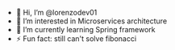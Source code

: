 - 👋 Hi, I’m @lorenzodev01
- 👀 I’m interested in Microservices architecture
- 🌱 I’m currently learning Spring framework
- ⚡ Fun fact: still can't solve fibonacci

<!---
lorenzodev01/lorenzodev01 is a ✨ special ✨ repository because its `README.md` (this file) appears on your GitHub profile.
You can click the Preview link to take a look at your changes.
--->
